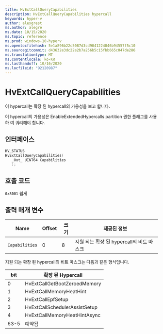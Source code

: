 ```yaml
---
title: HvExtCallQueryCapabilities
description: HvExtCallQueryCapabilities hypercall
keywords: hyper-v
author: alexgrest
ms.author: alegre
ms.date: 10/15/2020
ms.topic: reference
ms.prod: windows-10-hyperv
ms.openlocfilehash: 5e1a896b22c5087d3cd9041224846b94557f5c10
ms.sourcegitcommit: d43632e3dc22e2b7a256b5c15fbb665c047de286
ms.translationtype: MT
ms.contentlocale: ko-KR
ms.lasthandoff: 10/16/2020
ms.locfileid: "92120987"
---
```

# <a name="hvextcallquerycapabilities"></a>HvExtCallQueryCapabilities

이 hypercall는 확장 된 hypercall의 가용성을 보고 합니다.

이 hypercall의 가용성은 EnableExtendedHypercalls partition 권한 플래그를 사용 하 여 쿼리해야 합니다.

## <a name="interface"></a>인터페이스

 ```c
HV_STATUS
HvExtCallQueryCapabilities(
    _Out_ UINT64 Capabilities
    );
 ```

## <a name="call-code"></a>호출 코드

`0x8001` 쉽게

## <a name="output-parameters"></a>출력 매개 변수

| Name                    | Offset     | 크기     | 제공된 정보                      |
|-------------------------|------------|----------|-------------------------------------------|
| `Capabilities`          | 0          | 8        | 지원 되는 확장 된 hypercall의 비트 마스크                          |

지원 되는 확장 된 hypercall의 비트 마스크는 다음과 같은 형식입니다.

| bit     | 확장 된 Hypercall                                          |
|---------|-------------------------------------------------------------|
| 0       | HvExtCallGetBootZeroedMemory                                |
| 1       | HvExtCallMemoryHeatHint                                     |
| 2       | HvExtCallEpfSetup                                           |
| 3       | HvExtCallSchedulerAssistSetup                               |
| 4       | HvExtCallMemoryHeatHintAsync                                |
| 63-5    | 예약됨                                                    |
